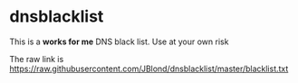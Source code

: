 # dnsblacklist

This is a **works for me** DNS black list. Use at your own risk


The raw link is https://raw.githubusercontent.com/JBlond/dnsblacklist/master/blacklist.txt
